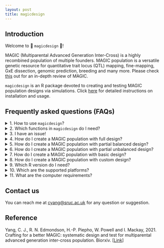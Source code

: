 ```yaml
---
layout: post
title: magicdesign
---
```


## Introduction
Welcome to :star2: `magicdesign` :star2:!

MAGIC (Multiparental Advanced Generation Inter-Cross) is a highly recombined population of multiple founders. MAGIC population is a versatile genetic resource for quantitative trait locus (QTL) mapping, fine-mapping, GxE dissection, genomic prediction, breeding and many more. Please check [this](https://doi.org/10.1038/s41437-020-0336-6) out for an in-depth review of MAGIC.

`magicdesign` is an R package devoted to creating and testing MAGIC population designs via simulations. Click [here](https://cjyang-sruc.github.io/magicdesign_vignette) for detailed instructions on installation and usage.

## Frequently asked questions (FAQs)
<details>
  <summary>1. How to use <code>magicdesign</code>?</summary>
  <p>First, make sure you have <code>devtools</code> installed in <code>R</code>. Skip this if you already have <code>devtools</code>.</p>
  <p><code>install.packages("devtools")</code></p>
  <p>Next, install <code>magicdesign</code>.</p>
  <p><code>devtools::install_github("cjyang-sruc/magicdesign")</code></p>
  <p>If the installation is successful, run the following:</p>
  <p><code>library(magicdesign)</code></p>
  <p>Detailed user instructions can be found <a href="https://cjyang-sruc.github.io/files/magicdesign_vignette">here</a>.</p>
  <br>
</details>

<details>
  <summary>2. Which functions in <code>magicdesign</code> do I need?</summary>
  <ul>
    <li><code>magic.eval</code>: create a MAGIC population design and simulate the population.</li>
    <li><code>magic.summary</code>: tabulate the information of all designs.</li>
    <li><code>magic.plot</code>: plot the distributions of recombinant haplotypes and founder genomes from all designs.</li>
    <li><code>magic.ped2plot</code>: plot the pedigree of a MAGIC population design.</li>
  </ul>
  <br>
</details>

<details>
  <summary>3. I have an issue!</summary>
  <p>Please report the issue with error codes to <a href="mailto=:cyang@sruc.ac.uk">cyang@sruc.ac.uk</a>.</p>
  <br>
</details>

<details>
  <summary>4. How do I create a MAGIC population with full design?</summary>
  <code>mpop <- magic.eval(m=8, m=45, reps=c(1,1,2), self=c(0,0,4), balanced=T)</code>
  <br>
</details>

<details>
  <summary>5. How do I create a MAGIC population with partial balanced design?</summary>
  <code>mpop <- magic.eval(m=8, m=1, reps=c(1,1,10), self=c(0,0,4), balanced=T)</code>
  <br>
</details>

<details>
  <summary>6. How do I create a MAGIC population with partial unbalanced design?</summary>
  <code>mpop <- magic.eval(m=8, m=7, reps=c(1,1,10), self=c(0,0,4), balanced=F)</code>
  <br>
</details>

<details>
  <summary>7. How do I create a MAGIC population with basic design?</summary>
  <code>mpop <- magic.eval(m=8, m=0, reps=c(1,4,20), self=c(0,0,4))</code>
  <br>
</details>

<details>
  <summary>8. How do I create a MAGIC population with custom design?</summary>
  <p><code>cped <- cbind(1:106, c(rep(0,4), 1, 3, rep(5,100)), c(rep(0,4), 2, 4, rep(6,100)), c(rep(0,4), rep(1,2), rep(2,100)))</code></p>
  <p><code>mpop <- magic.eval(ped=cped)</code></p>
  <br>
</details>

<details>
  <summary>9. Which R version do I need?</summary>
  <p><code>magicdesign</code> is built in R version 4.0.3 and it should work with any newer version of R. I have not tested <code>magicdesign</code> in older versions so it may or may not work in older R versions.</p>
  <br>
</details>

<details>
  <summary>10. Which are the supported platforms?</summary>
  <p><code>magicdesign</code> is built in Windows, but it should work in Mac or Linux.</p>
  <br>
</details>

<details>
  <summary>11. What are the computer requirements?</summary>
  <p>Nothing specific, but a fast processor (>2 GHz) with decent amount of RAM (>4 Gb) would be nice. <code>magicdesign</code> itself does not require more than one processor core, but I am not sure if its dependency <code>AlphaSimR</code> uses multiple cores.</p>
  <br>
</details>

## Contact us
You can reach me at [cyang@sruc.ac.uk](mailto:cyang@sruc.ac.uk) for any question or suggestion.

## Reference
Yang, C. J., R. N. Edmondson, H.-P. Piepho, W. Powell and I. Mackay, 2021. Crafting for a better MAGIC: systematic design and test for multiparental advanced generation inter-cross population. Biorxiv. [[Link](https://doi.org/10.1101/2021.04.27.441636)]

